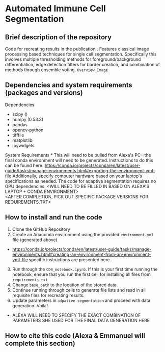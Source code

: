 # Automated Immune Cell Segmentation

## Brief description of the repository

Code for recreating results in the publication <INSERT FINAL PAPER NAME>. Features classical image processing based techniques for single cell segmentation. Specifically this involves multiple thresholding methods for foreground/background differentiation, edge detection filters for border creation, and combination of methods through ensemble voting. `Overview_Image`

## Dependencies and system requirements (packages and versions)

Dependencies
* scipy ()
 * numpy (0.53.3)
 * pandas
 * opencv-python
 * tifffile
 * matplotlib
 * ipywidgets
  
System Requirements
* 
This will need to be pulled from Alexa's PC--the final conda environment will need to be generated. Instructions to do this can be found here. https://conda.io/projects/conda/en/latest/user-guide/tasks/manage-environments.html#exporting-the-environment-yml-file 
Additionally, specify computer hardware based on your laptop's specifications as needed. The code for adaptive segmentation requires no GPU dependencies. <WILL NEED TO BE FILLED IN BASED ON ALEXA'S LAPTOP + CONDA ENVIRONMENT>  
<AFTER COMPLETION, PICK OUT SPECIFIC PACKAGE VERSIONS FOR REQUIREMENTS.TXT>  

## How to install and run the code

1. Clone the GitHub Repository
2. Create an Anaconda environment using the provided `environment.yml` file (generated above)
  - https://conda.io/projects/conda/en/latest/user-guide/tasks/manage-environments.html#creating-an-environment-from-an-environment-yml-file specific instructions are presented here. 
3. Run through the `CD4_notebook.ipynb`. If this is your first time running the notebook, ensure that you run the first cell for installing all files from `requirements.txt`
4. Change `base_path` to the location of the stored data. 
5. Continue running through cells to generate file lists and read in all requisite files for recreating results. 
6. Update parameters in `adpative segmentation` and proceed with data generation. Voila!  
  - ALEXA WILL NEED TO SPECIFY THE EXACT COMBINATION OF PARAMETERS SHE USED FOR THE FINAL DATA GENERATION HERE

## How to cite this code (Alexa & Emmanuel will complete this section)
